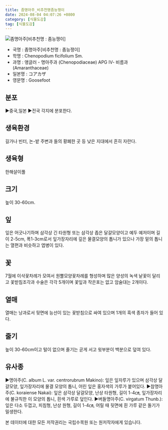 ```yaml
---
title: 좀명아주_비추천명좀능쟁이
date: 2024-08-04 04:07:26 +0800
category: [식물도감]
tag: [식물도감]
---
```




![좀명아주[비추천명 : 좀능쟁이]](/fileUpload/plants/basic/Chenopodiaceae/Chenopodium/15499/1_th2.JPG)
- 국명 : 좀명아주[비추천명 : 좀능쟁이]
- 학명 : Chenopodium ficifolium Sm.
- 과명 : 앵글러 - 명아주과 (Chenopodiaceae) APG Ⅳ- 비름과 (Amaranthaceae)
- 일본명 : コアカザ
- 영문명 : Goosefoot


## 분포
▶중국,일본▶전국 각지에 분포한다.
## 생육환경
길가나 빈터, 논-밭 주변과 들의 황폐한 곳 등 낮은 지대에서 흔히 자란다. 
## 생육형
한해살이풀
## 크기
높이 30-60cm.
## 잎
잎은 어긋나기하며 삼각상 긴 타원형 또는 삼각상 좁은 달걀모양이고 예두 예저이며 길이 2-5cm, 폭1-3cm로서 잎가장자리에 깊은 물결모양의 톱니가 있으나 가장 밑의 톱니는 열편과 비슷하고 엽병이 있다.
## 꽃
7월에 이삭꽃차례가 모여서 원뿔모양꽃차례를 형성하며 많은 양성의 녹색 낱꽃이 달리고 꽃받침조각과 수술은 각각 5개이며 꽃잎과 작은포는 없고 암술대는 2개이다.
## 열매
열매는 낭과로서 뒷면에 능선이 있는 꽃받침으로 싸여 있으며 1개의 흑색 종자가 들어 있다.
## 줄기
높이 30-60cm이고 털이 없으며 줄기는 곧게 서고 윗부분이 백분으로 덮여 있다.
## 유사종
▶명아주(C. album L. var. centrorubrum Makino): 잎은 잎자루가 있으며 삼각상 달걀모양, 잎가장자리에 물결 모양의 톱니, 어린 잎은 홍자색의 가루가 붙어있다.▶참명아주(C. koraiense Nakai): 잎은 삼각상 달걀모양, 난상 타원형, 길이 1-4㎝, 잎가장자리에 불규칙한 이 모양의 톱니, 흰색 가루로 덮인다. ▶버들명아주(C. virgatum Thunb.): 잎은 다소 두껍고, 피침형, 난상 원형, 길이 1-4㎝, 어릴 때 뒷면에 흰 가루 같은 돌기가 밀생한다.






본 데이터에 대한 모든 저작권리는 국립수목원 또는 원저작자에게 있습니다.

